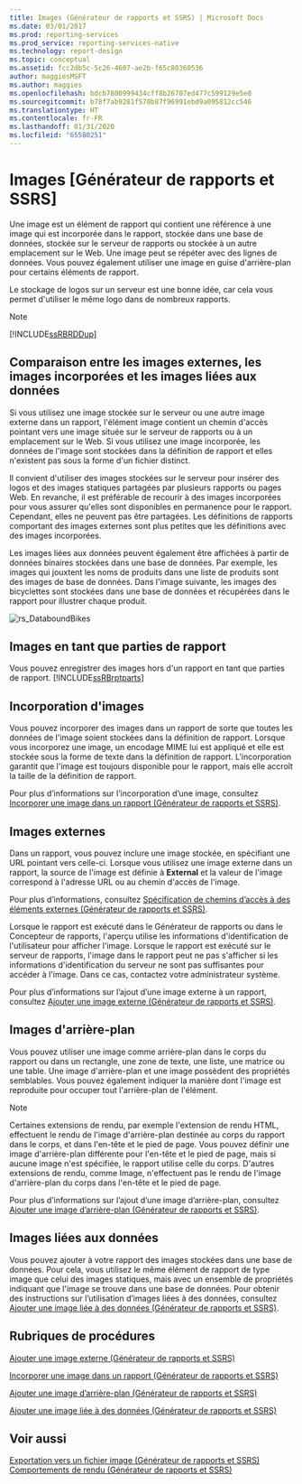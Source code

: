 ```yaml
---
title: Images (Générateur de rapports et SSRS) | Microsoft Docs
ms.date: 03/01/2017
ms.prod: reporting-services
ms.prod_service: reporting-services-native
ms.technology: report-design
ms.topic: conceptual
ms.assetid: fcc2db5c-5c26-4607-ae2b-f65c80360536
author: maggiesMSFT
ms.author: maggies
ms.openlocfilehash: bdcb7800999434cff8b26707ed477c599129e5e0
ms.sourcegitcommit: b78f7ab9281f570b87f96991ebd9a095812cc546
ms.translationtype: HT
ms.contentlocale: fr-FR
ms.lasthandoff: 01/31/2020
ms.locfileid: "65580251"
---
```

# <a name="images-report-builder-and-ssrs"></a>Images [Générateur de rapports et SSRS]
  Une image est un élément de rapport qui contient une référence à une image qui est incorporée dans le rapport, stockée dans une base de données, stockée sur le serveur de rapports ou stockée à un autre emplacement sur le Web. Une image peut se répéter avec des lignes de données. Vous pouvez également utiliser une image en guise d'arrière-plan pour certains éléments de rapport.  
  
 Le stockage de logos sur un serveur est une bonne idée, car cela vous permet d'utiliser le même logo dans de nombreux rapports.  
  
> [!NOTE]  
>  [!INCLUDE[ssRBRDDup](../../includes/ssrbrddup-md.md)]  
  
##  <a name="ComparingImages"></a> Comparaison entre les images externes, les images incorporées et les images liées aux données  
 Si vous utilisez une image stockée sur le serveur ou une autre image externe dans un rapport, l'élément image contient un chemin d'accès pointant vers une image située sur le serveur de rapports ou à un emplacement sur le Web. Si vous utilisez une image incorporée, les données de l'image sont stockées dans la définition de rapport et elles n'existent pas sous la forme d'un fichier distinct.  
  
 Il convient d'utiliser des images stockées sur le serveur pour insérer des logos et des images statiques partagées par plusieurs rapports ou pages Web. En revanche, il est préférable de recourir à des images incorporées pour vous assurer qu'elles sont disponibles en permanence pour le rapport. Cependant, elles ne peuvent pas être partagées. Les définitions de rapports comportant des images externes sont plus petites que les définitions avec des images incorporées.  
  
 Les images liées aux données peuvent également être affichées à partir de données binaires stockées dans une base de données. Par exemple, les images qui jouxtent les noms de produits dans une liste de produits sont des images de base de données. Dans l'image suivante, les images des bicyclettes sont stockées dans une base de données et récupérées dans le rapport pour illustrer chaque produit.  
  
 ![rs_DataboundBikes](../../reporting-services/report-design/media/rs-databoundbikes.gif "rs_DataboundBikes")  
  
  
##  <a name="ImagesReportParts"></a> Images en tant que parties de rapport  
 Vous pouvez enregistrer des images hors d'un rapport en tant que parties de rapport. [!INCLUDE[ssRBrptparts](../../includes/ssrbrptparts-md.md)]  
  
  
##  <a name="EmbedImages"></a> Incorporation d'images  
 Vous pouvez incorporer des images dans un rapport de sorte que toutes les données de l'image soient stockées dans la définition de rapport. Lorsque vous incorporez une image, un encodage MIME lui est appliqué et elle est stockée sous la forme de texte dans la définition de rapport. L'incorporation garantit que l'image est toujours disponible pour le rapport, mais elle accroît la taille de la définition de rapport.  
  
 Pour plus d’informations sur l’incorporation d’une image, consultez [Incorporer une image dans un rapport &#40;Générateur de rapports et SSRS&#41;](../../reporting-services/report-design/embed-an-image-in-a-report-report-builder-and-ssrs.md).  
  
  
##  <a name="ExternalImages"></a> Images externes  
 Dans un rapport, vous pouvez inclure une image stockée, en spécifiant une URL pointant vers celle-ci. Lorsque vous utilisez une image externe dans un rapport, la source de l'image est définie à **External** et la valeur de l'image correspond à l'adresse URL ou au chemin d'accès de l'image.  
  
 Pour plus d’informations, consultez [Spécification de chemins d’accès à des éléments externes &#40;Générateur de rapports et SSRS&#41;](../../reporting-services/report-design/specifying-paths-to-external-items-report-builder-and-ssrs.md).  
  
 Lorsque le rapport est exécuté dans le Générateur de rapports ou dans le Concepteur de rapports, l'aperçu utilise les informations d'identification de l'utilisateur pour afficher l'image. Lorsque le rapport est exécuté sur le serveur de rapports, l'image dans le rapport peut ne pas s'afficher si les informations d'identification du serveur ne sont pas suffisantes pour accéder à l'image. Dans ce cas, contactez votre administrateur système.  
  
 Pour plus d’informations sur l’ajout d’une image externe à un rapport, consultez [Ajouter une image externe &#40;Générateur de rapports et SSRS&#41;](../../reporting-services/report-design/add-an-external-image-report-builder-and-ssrs.md).  
  
  
##  <a name="BackgroundImages"></a> Images d'arrière-plan  
 Vous pouvez utiliser une image comme arrière-plan dans le corps du rapport ou dans un rectangle, une zone de texte, une liste, une matrice ou une table. Une image d'arrière-plan et une image possèdent des propriétés semblables. Vous pouvez également indiquer la manière dont l'image est reproduite pour occuper tout l'arrière-plan de l'élément.  
  
> [!NOTE]  
>  Certaines extensions de rendu, par exemple l'extension de rendu HTML, effectuent le rendu de l'image d'arrière-plan destinée au corps du rapport dans le corps, et dans l'en-tête et le pied de page. Vous pouvez définir une image d'arrière-plan différente pour l'en-tête et le pied de page, mais si aucune image n'est spécifiée, le rapport utilise celle du corps. D'autres extensions de rendu, comme Image, n'effectuent pas le rendu de l'image d'arrière-plan du corps dans l'en-tête et le pied de page.  
  
 Pour plus d’informations sur l’ajout d’une image d’arrière-plan, consultez [Ajouter une image d’arrière-plan &#40;Générateur de rapports et SSRS&#41;](../../reporting-services/report-design/add-a-background-image-report-builder-and-ssrs.md).  
  
  
##  <a name="DataboundImages"></a> Images liées aux données  
 Vous pouvez ajouter à votre rapport des images stockées dans une base de données. Pour cela, vous utilisez le même élément de rapport de type image que celui des images statiques, mais avec un ensemble de propriétés indiquant que l'image se trouve dans une base de données. Pour obtenir des instructions sur l’utilisation d’images liées à des données, consultez [Ajouter une image liée à des données &#40;Générateur de rapports et SSRS&#41;](../../reporting-services/report-design/add-a-data-bound-image-report-builder-and-ssrs.md).  
  
  
##  <a name="HowTo"></a> Rubriques de procédures  
 [Ajouter une image externe &#40;Générateur de rapports et SSRS&#41;](../../reporting-services/report-design/add-an-external-image-report-builder-and-ssrs.md)  
  
 [Incorporer une image dans un rapport &#40;Générateur de rapports et SSRS&#41;](../../reporting-services/report-design/embed-an-image-in-a-report-report-builder-and-ssrs.md)  
  
 [Ajouter une image d’arrière-plan &#40;Générateur de rapports et SSRS&#41;](../../reporting-services/report-design/add-a-background-image-report-builder-and-ssrs.md)  
  
 [Ajouter une image liée à des données &#40;Générateur de rapports et SSRS&#41;](../../reporting-services/report-design/add-a-data-bound-image-report-builder-and-ssrs.md)  
  
  
## <a name="see-also"></a>Voir aussi  
 [Exportation vers un fichier image &#40;Générateur de rapports et SSRS&#41;](../../reporting-services/report-builder/exporting-to-an-image-file-report-builder-and-ssrs.md)   
 [Comportements de rendu &#40;Générateur de rapports et SSRS&#41;](../../reporting-services/report-design/rendering-behaviors-report-builder-and-ssrs.md)  
  
  
